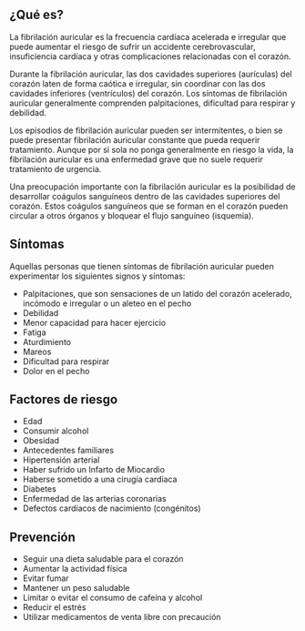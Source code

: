 ﻿## ¿Qué es?

La fibrilación auricular es la frecuencia cardíaca acelerada e irregular que puede aumentar el riesgo de sufrir un accidente cerebrovascular, insuficiencia cardíaca y otras complicaciones relacionadas con el corazón.

Durante la fibrilación auricular, las dos cavidades superiores (aurículas) del corazón laten de forma caótica e irregular, sin coordinar con las dos cavidades inferiores (ventrículos) del corazón. Los síntomas de fibrilación auricular generalmente comprenden palpitaciones, dificultad para respirar y debilidad.

Los episodios de fibrilación auricular pueden ser intermitentes, o bien se puede presentar fibrilación auricular constante que pueda requerir tratamiento. Aunque por sí sola no ponga generalmente en riesgo la vida, la fibrilación auricular es una enfermedad grave que no suele requerir tratamiento de urgencia.

Una preocupación importante con la fibrilación auricular es la posibilidad de desarrollar coágulos sanguíneos dentro de las cavidades superiores del corazón. Estos coágulos sanguíneos que se forman en el corazón pueden circular a otros órganos y bloquear el flujo sanguíneo (isquemia).
## Síntomas
Aquellas personas que tienen síntomas de fibrilación auricular pueden experimentar los siguientes signos y síntomas:

-   Palpitaciones, que son sensaciones de un latido del corazón acelerado, incómodo e irregular o un aleteo en el pecho
-   Debilidad
-   Menor capacidad para hacer ejercicio
-   Fatiga
-   Aturdimiento
-   Mareos
-   Dificultad para respirar
-   Dolor en el pecho
## Factores de riesgo
- Edad
- Consumir alcohol
- Obesidad
- Antecedentes familiares
- Hipertensión arterial
-	Haber sufrido un Infarto de Miocardio
-	Haberse sometido a una cirugía cardíaca
-	Diabetes
-  Enfermedad de las arterias coronarias
-  Defectos cardíacos de nacimiento (congénitos)
## Prevención 
- Seguir una dieta saludable para el corazón
-   Aumentar la actividad física
-   Evitar fumar
-   Mantener un peso saludable
-   Limitar o evitar el consumo de cafeína y alcohol
-   Reducir el estrés
-   Utilizar medicamentos de venta libre con precaución
